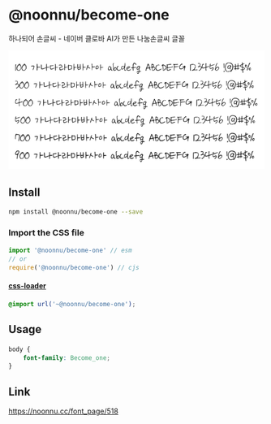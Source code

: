 # @noonnu/become-one

하나되어 손글씨 - 네이버 클로바 AI가 만든 나눔손글씨 글꼴

![example](./example.png)

## Install

```bash
npm install @noonnu/become-one --save
```

### Import the CSS file

```js
import '@noonnu/become-one' // esm
// or
require('@noonnu/become-one') // cjs
```

#### [css-loader](https://github.com/webpack-contrib/css-loader)

```css
@import url('~@noonnu/become-one');
```

## Usage

```css
body {
    font-family: Become_one;
}
```

## Link

https://noonnu.cc/font_page/518
